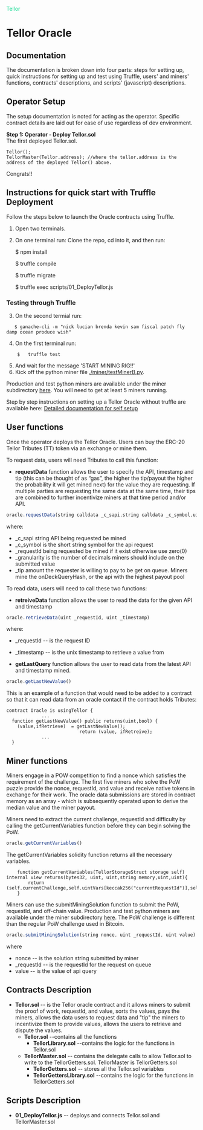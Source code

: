 <span style="color:#06D88C"> Tellor </span>

# Tellor Oracle

## Documentation <a name="Documentation"> </a>  
The documentation is broken down into four parts: steps for setting up, quick instructions for setting up and test using Truffle, users' and miners' functions, contracts' descriptions, and scripts' (javascript) descriptions.


## Operator Setup <a name="operator-setup"> </a>  
The setup documentation is noted for acting as the operator. Specific contract details are laid out for ease of use regardless of dev environment. 

**Step 1: Operator - Deploy Tellor.sol**  
The first deployed Tellor.sol.

```solidity
Tellor();
TellorMaster(Tellor.address); //where the tellor.address is the address of the deployed Tellor() above.
```
Congrats!!

<!---

  $ npm install tellor

On contracts use “is usingTellor” to access these functions: requestData, retreiveData,  getLastQuery.
-->

## Instructions for quick start with Truffle Deployment <a name="Quick-Deployment"> </a> 
Follow the steps below to launch the Oracle contracts using Truffle. 

1. Open two terminals.

2. On one terminal run:
    Clone the repo, cd into it, and then run:

    $ npm install

    $ truffle compile

    $ truffle migrate

    $ truffle exec scripts/01_DeployTellor.js

### Testing through Truffle<a name="testing"> </a>


3. On the second termial run:
```solidity
   $ ganache-cli -m "nick lucian brenda kevin sam fiscal patch fly damp ocean produce wish"
```
4. On the first terminal run: 
```solidity
    $   truffle test
```
5. And wait for the message 'START MINING RIG!!'
6. Kick off the python miner file [./miner/testMinerB.py](./miner/testMinerB.py).


Production and test python miners are available under the miner subdirectory [here](./miner/). You will need to get at least 5 miners running.

Step by step instructions on setting up a Tellor Oracle without truffle are available here: [Detailed documentation for self setup](./SetupDocumentation.md)

## User functions <a name="user-fx"> </a>  
Once the operator deploys the Tellor Oracle. Users can buy the ERC-20 Tellor Tributes (TT) token via an exchange or mine them.

To request data, users will need Tributes to call this function:
* <b>requestData</b> function allows the user to specify the API, timestamp and tip (this can be thought of as “gas”, the higher the tip/payout the higher the probability it will get mined next) for the value they are requesting.  If multiple parties are requesting the same data at the same time, their tips are combined to further incentivize miners at that time period and/or API. 

```javascript
oracle.requestData(string calldata _c_sapi,string calldata _c_symbol,uint _requestId,uint _granularity, uint _tip)
```
where:
   * \_c_sapi string API being requested be mined
   * \_c_symbol is the short string symbol for the api request
   * \_requestId being requested be mined if it exist otherwise use zero(0)
   * \_granularity is the number of decimals miners should include on the submitted value
   * \_tip amount the requester is willing to pay to be get on queue. Miners mine the onDeckQueryHash, or the api with the highest payout pool


To read data, users will need to call these two functions: 
* <b>retreiveData</b> function allows the user to read the data for the given API and timestamp
```javascript
oracle.retrieveData(uint _requestId, uint _timestamp)
```
where:
  * \_requestId -- is the request ID
  * \_timestamp -- is the unix timestamp to retrieve a value from

* <b>getLastQuery</b> function allows the user to read data from the latest API and timestamp mined. 
```javascript
oracle.getLastNewValue()
```

This is an example of a function that would need to be added to a contract so that it can read data from an oracle contact if the contract holds Tributes:
```Solidity
contract Oracle is usingTellor {
             ...
  function getLastNewValue() public returns(uint,bool) {
    (value,ifRetrieve)  = getLastNewValue();
                           return (value, ifRetreive);
             ...
  }
```
## Miner functions <a name="miner-fx"> </a>  
Miners engage in a POW competition to find a nonce which satisfies the requirement of the challenge.  The first five miners who solve the PoW puzzle provide the nonce, requestId, and value and receive native tokens in exchange for their work.  The oracle data submissions are stored in contract memory as an array - which is subsequently operated upon to derive the median value and the miner payout. 

Miners need to extract the current challenge, requestId and difficulty by calling the getCurrentVariables function before they can begin solving the PoW.

```javascript
oracle.getCurrentVariables()
```

The getCurrentVariables solidity function returns all the necessary variables. 
```solidity
    function getCurrentVariables(TellorStorageStruct storage self) internal view returns(bytes32, uint, uint,string memory,uint,uint){    
        return (self.currentChallenge,self.uintVars[keccak256("currentRequestId")],self.uintVars[keccak256("difficulty")],self.requestDetails[self.uintVars[keccak256("currentRequestId")]].queryString,self.requestDetails[self.uintVars[keccak256("currentRequestId")]].apiUintVars[keccak256("granularity")],self.requestDetails[self.uintVars[keccak256("currentRequestId")]].apiUintVars[keccak256("totalTip")]);
    }
```

Miners can use the submitMiningSolution function to submit the PoW, requestId, and off-chain value. Production and test python miners are available under the miner subdirectory [here](./miner/).  The PoW challenge is different than the regular PoW challenge used in Bitcoin. 

```javascript
oracle.submitMiningSolution(string nonce, uint _requestId, uint value)
```
where 
  * nonce -- is the solution string submitted by miner
  * \_requestId -- is the requestId for the request on queue
  * value -- is the value of api query


## Contracts Description <a name="Contracts-Description"> </a>
* <b>Tellor.sol</b> -- is the Tellor oracle contract and it allows miners to submit the proof of work, requestId, and value, sorts the values, pays the miners, allows the data users to request data and "tip" the miners to incentivize them to provide values, allows the users to retrieve and dispute the values.
    * <b>Tellor.sol</b> --contains all the functions
       * <b>TellorLibrary.sol</b> --contains the logic for the functions in Tellor.sol
    * <b>TellorMaster.sol</b> -- contains the delegate calls to allow Tellor.sol to write to the TellorGetters.sol. TellorMaster is TellorGetters.sol
       * <b>TellorGetters.sol</b> -- stores all the Tellor.sol variables 
       * <b>TellorGettersLibrary.sol</b> --contains the logic for the functions in TellorGetters.sol


## Scripts Description <a name="Scripts-Description"> </a>

* <b>01_DeployTellor.js</b> -- deploys and connects Tellor.sol and TellorMaster.sol
